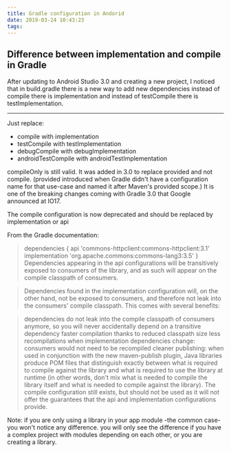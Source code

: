 ```yaml
---
title: Gradle configuration in Andorid
date: 2019-03-24 10:43:23
tags:
---
```


## Difference between implementation and compile in Gradle

After updating to Android Studio 3.0 and creating a new project, I noticed that in build.gradle there is a new way to add new dependencies instead of compile there is implementation and instead of testCompile there is testImplementation.
 
 ---

Just replace:

* compile with implementation
* testCompile with testImplementation
* debugCompile with debugImplementation
* androidTestCompile with androidTestImplementation

compileOnly is still valid. It was added in 3.0 to replace provided and not compile. (provided introduced when Gradle didn't have a configuration name for that use-case and named it after Maven's provided scope.)
It is one of the breaking changes coming with Gradle 3.0 that Google announced at IO17.

The compile configuration is now deprecated and should be replaced by implementation or api

From the Gradle documentation:

> dependencies {
>    api 'commons-httpclient:commons-httpclient:3.1'
>    implementation 'org.apache.commons:commons-lang3:3.5'
> }
> Dependencies appearing in the api configurations will be transitively exposed to consumers of the library, and as such will appear on the compile classpath of   consumers.

> Dependencies found in the implementation configuration will, on the other hand, not be exposed to consumers, and therefore not leak into the consumers' compile classpath. This comes with several benefits:

> dependencies do not leak into the compile classpath of consumers anymore, so you will never accidentally depend on a transitive dependency
faster compilation thanks to reduced classpath size
less recompilations when implementation dependencies change: consumers would not need to be recompiled
cleaner publishing: when used in conjunction with the new maven-publish plugin, Java libraries produce POM files that distinguish exactly between what is required to compile against the library and what is required to use the library at runtime (in other words, don't mix what is needed to compile the library itself and what is needed to compile against the library).
The compile configuration still exists, but should not be used as it will not offer the guarantees that the api and implementation configurations provide.

Note: if you are only using a library in your app module -the common case- you won't notice any difference.
you will only see the difference if you have a complex project with modules depending on each other, or you are creating a library.